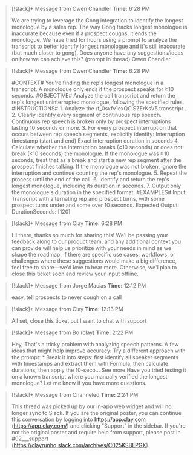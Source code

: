 > [!slack]+ Message from Owen Chandler
> **Time:** 6:28 PM
>
> We are trying to leverage the Gong integration to identify the longest monologue by a sales rep. The way Gong tracks longest monologue is inaccurate because even if a prospect coughs, it ends the monologue. We have tried for hours using a prompt to analyze the transcript to better identify longest monologue and it's still inaccurate (but much closer to gong). Does anyone have any suggestions/ideas on how we can achieve this? (prompt in thread) Owen Chandler

> [!slack]+ Message from Owen Chandler
> **Time:** 6:28 PM
>
> #CONTEXT# You're finding the rep's longest monologue in a transcript. A monologue only ends if the prospect speaks for ≥10 seconds. #OBJECTIVE# Analyze the call transcript and return the rep's longest uninterrupted monologue, following the specified rules. #INSTRUCTIONS# 1. Analyze the /f_0sxfv1exQCiSZErKsV5.transcript . 2. Clearly identify every segment of continuous rep speech. Continuous rep speech is broken only by prospect interruptions lasting 10 seconds or more. 3. For every prospect interruption that occurs between rep speech segments, explicitly identify: Interruption timestamp (start and end) Exact interruption duration in seconds 4. Calculate whether the interruption breaks (≥10 seconds) or does not break (<10 seconds) the monologue. If the monologue was ≥10 seconds, treat that as a break and start a new rep segment after the prospect finishes talking. If the monologue was not broken, ignore the interruption and continue counting the rep's monologue. 5. Repeat the process until the end of the call. 6. Identify and return the rep's longest monologue, including its duration in seconds. 7. Output only the monologue's duration in the specified format. #EXAMPLES# Input: Transcript with alternating rep and prospect turns, with some prospect turns under and some over 10 seconds. Expected Output: DurationSeconds: [120]

> [!slack]+ Message from Clay
> **Time:** 6:28 PM
>
> Hi there, thanks so much for sharing this! We'l be passing your feedback along to our product team, and any additional context you can provide will help us prioritize with your needs in mind as we shape the roadmap. If there are specific use cases, workflows, or challenges where these suggestions would make a big difference, feel free to share—we'd love to hear more. Otherwise, we'l plan to close this ticket soon and review your input offline.

> [!slack]+ Message from Jorge Macias
> **Time:** 12:12 PM
>
> easy, tell prospects to never cough on a call

> [!slack]+ Message from Clay
> **Time:** 12:13 PM
>
> All set, close this ticket out I want to chat with support

> [!slack]+ Message from Bo (clay)
> **Time:** 2:22 PM
>
> Hey, That's a tricky problem with analyzing speech patterns. A few ideas that might help improve accuracy: Try a different approach with the prompt: * Break it into steps: first identify all speaker segments with timestamps and extract them with Formula, then calculate durations, then apply the 10-seco… See more Have you tried testing it on a known transcript where you manually verified the longest monologue? Let me know if you have more questions.

> [!slack]+ Message from Channeled
> **Time:** 2:24 PM
>
> This thread was picked up by our in-app web widget and will no longer sync to Slack. If you are the original poster, you can continue this conversation by logging into https://app.clay.com (https://app.clay.com/) and clicking "Support" in the sidebar. If you're not the original poster and require help from support, please post in #02___support (https://clayrunhq.slack.com/archives/C025KSBLPGX).